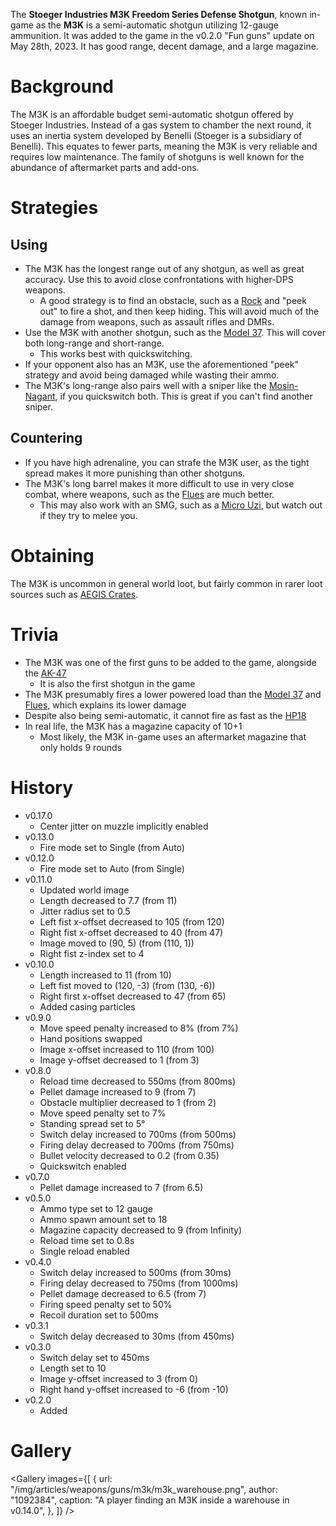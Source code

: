The **Stoeger Industries M3K Freedom Series Defense Shotgun**, known in-game as the **M3K** is a semi-automatic shotgun utilizing 12-gauge ammunition. It was added to the game in the v0.2.0 "Fun guns" update on May 28th, 2023. It has good range, decent damage, and a large magazine.

# Background

The M3K is an affordable budget semi-automatic shotgun offered by Stoeger Industries. Instead of a gas system to chamber the next round, it uses an inertia system developed by Benelli (Stoeger is a subsidiary of Benelli). This equates to fewer parts, meaning the M3K is very reliable and requires low maintenance. The family of shotguns is well known for the abundance of aftermarket parts and add-ons.

# Strategies

## Using

- The M3K has the longest range out of any shotgun, as well as great accuracy. Use this to avoid close confrontations with higher-DPS weapons.
  - A good strategy is to find an obstacle, such as a [Rock](/obstacles/rock) and "peek out" to fire a shot, and then keep hiding. This will avoid much of the damage from weapons, such as assault rifles and DMRs.
- Use the M3K with another shotgun, such as the [Model 37](/weapons/guns/model_37). This will cover both long-range and short-range.
  - This works best with quickswitching.
- If your opponent also has an M3K, use the aforementioned "peek" strategy and avoid being damaged while wasting their ammo.
- The M3K's long-range also pairs well with a sniper like the [Mosin-Nagant](/weapons/guns/mosin), if you quickswitch both. This is great if you can't find another sniper.

## Countering

- If you have high adrenaline, you can strafe the M3K user, as the tight spread makes it more punishing than other shotguns.
- The M3K's long barrel makes it more difficult to use in very close combat, where weapons, such as the [Flues](/weapons/guns/flues) are much better.
  - This may also work with an SMG, such as a [Micro Uzi](/weapons/guns/micro_uzi), but watch out if they try to melee you.

# Obtaining

The M3K is uncommon in general world loot, but fairly common in rarer loot sources such as [AEGIS Crates](/obstacles/aegis_crate).

# Trivia

- The M3K was one of the first guns to be added to the game, alongside the [AK-47](/weapons/guns/ak47)
  - It is also the first shotgun in the game
- The M3K presumably fires a lower powered load than the [Model 37](/weapons/guns/model_37) and [Flues](/weapons/guns/flues), which explains its lower damage
- Despite also being semi-automatic, it cannot fire as fast as the [HP18](/weapons/guns/hp18)
- In real life, the M3K has a magazine capacity of 10+1
  - Most likely, the M3K in-game uses an aftermarket magazine that only holds 9 rounds

# History

- v0.17.0
  - Center jitter on muzzle implicitly enabled
- v0.13.0
  - Fire mode set to Single (from Auto)
- v0.12.0
  - Fire mode set to Auto (from Single)
- v0.11.0
  - Updated world image
  - Length decreased to 7.7 (from 11)
  - Jitter radius set to 0.5
  - Left fist x-offset decreased to 105 (from 120)
  - Right fist x-offset decreased to 40 (from 47)
  - Image moved to (90, 5) (from (110, 1))
  - Right fist z-index set to 4
- v0.10.0
  - Length increased to 11 (from 10)
  - Left fist moved to (120, -3) (from (130, -6))
  - Right first x-offset decreased to 47 (from 65)
  - Added casing particles
- v0.9.0
  - Move speed penalty increased to 8% (from 7%)
  - Hand positions swapped
  - Image x-offset increased to 110 (from 100)
  - Image y-offset decreased to 1 (from 3)
- v0.8.0
  - Reload time decreased to 550ms (from 800ms)
  - Pellet damage increased to 9 (from 7)
  - Obstacle multiplier decreased to 1 (from 2)
  - Move speed penalty set to 7%
  - Standing spread set to 5°
  - Switch delay increased to 700ms (from 500ms)
  - Firing delay decreased to 700ms (from 750ms)
  - Bullet velocity decreased to 0.2 (from 0.35)
  - Quickswitch enabled
- v0.7.0
  - Pellet damage increased to 7 (from 6.5)
- v0.5.0
  - Ammo type set to 12 gauge
  - Ammo spawn amount set to 18
  - Magazine capacity decreased to 9 (from Infinity)
  - Reload time set to 0.8s
  - Single reload enabled
- v0.4.0
  - Switch delay increased to 500ms (from 30ms)
  - Firing delay decreased to 750ms (from 1000ms)
  - Pellet damage decreased to 6.5 (from 7)
  - Firing speed penalty set to 50%
  - Recoil duration set to 500ms
- v0.3.1
  - Switch delay decreased to 30ms (from 450ms)
- v0.3.0
  - Switch delay set to 450ms
  - Length set to 10
  - Image y-offset increased to 3 (from 0)
  - Right hand y-offset increased to -6 (from -10)
- v0.2.0
  - Added

# Gallery

<Gallery
  images={[
    {
      url: "/img/articles/weapons/guns/m3k/m3k_warehouse.png",
      author: "1092384",
      caption: "A player finding an M3K inside a warehouse in v0.14.0",
    },
  ]}
/>
